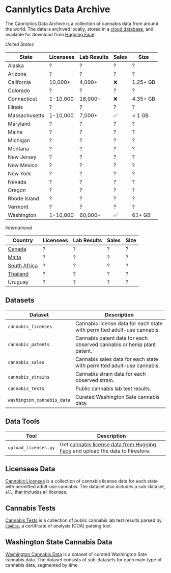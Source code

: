 # Cannlytics Data Archive

The Cannlytics Data Archive is a collection of cannabis data from around the world. The data is archived locally, stored in a [cloud database](https://firebase.google.com/docs/firestore), and available for download from [Hugging Face](https://huggingface.co/datasets/cannlytics).

*United States*

| State | Licensees | Lab Results | Sales | Size |
|-------|-----------|-------------|-------|------|
| Alaska | ? | ? | ? | ? |
| Arizona | ? | ? | ? | ? |
| California | 10,000+ | 4,000+ | ❌ | 1.25+ GB |
| Colorado | ? | ? | ? | ? |
| Connecticut | 1-10,000 | 16,000+ | ❌ | 4.35+ GB |
| Illinois | ? | ? | ? | ? |
| Massachusetts | 1-10,000 | 7,000+ | ✅ | < 1 GB |
| Maryland | ? | ? | ? | ? |
| Maine | ? | ? | ? | ? |
| Michigan | ? | ? | ? | ? |
| Montana | ? | ? | ? | ? |
| New Jersey | ? | ? | ? | ? |
| New Mexico | ? | ? | ? | ? |
| New York | ? | ? | ? | ? |
| Nevada | ? | ? | ? | ? |
| Oregon | ? | ? | ? | ? |
| Rhode Island | ? | ? | ? | ? |
| Vermont | ? | ? | ? | ? |
| Washington | 1-10,000 | 60,000+ | ✅ | 61+ GB |

*International*

| Country | Licensees | Lab Results | Sales | Size |
|-------|-----------|-------------|-------|------|
| [Canada](https://www.canada.ca/en/health-canada/services/drugs-medication/cannabis/industry-licensees-applicants/licensed-cultivators-processors-sellers.html) | ? | ? | ? | ? |
| [Malta](https://medicinesauthority.gov.mt/cannabisformedicinalandresearchpurposes?l=1) | ? | ? | ? | ? |
| [South Africa](https://www.sahpra.org.za/approved-licences/) | ? | ? | ? | ? |
| [Thailand](https://plookganja.fda.moph.go.th/) | ? | ? | ? | ? |
| Uruguay | ? | ? | ? | ? |


<!-- ```bash
├── D:\\data
  ├── california
  │   └── lab_results
  ├── connecticut
  │   └── lab_results
  ├── massachusetts
  │   └── lab_results
  └── washington
      └── lab_results
  
``` -->

## Datasets

| Dataset | Description |
|-----------|-------------|
| `cannabis_licenses` | Cannabis license data for each state with permitted adult-use cannabis. |
| `cannabis_patents` | Cannabis patent data for each observed cannabis or hemp plant patent. |
| `cannabis_sales` | Cannabis sales data for each state with permitted adult-use cannabis. |
| `cannabis_strains` | Cannabis strain data for each observed strain. |
| `cannabis_tests` | Public cannabis lab test results. |
| `washington_cannabis_data` | Curated Washington Sate cannabis data. |

## Data Tools

| Tool | Description |
|------|-------------|
| `upload_licenses.py` | Get [cannabis license data from Hugging Face](https://huggingface.co/datasets/cannlytics/cannabis_licenses) and upload the data to Firestore. |
<!-- TODO:
  upload_results.py
  upload_washington.py
-->


## Licensees Data

[Cannabis Licenses](./cannabis_licenses/README.md) is a collection of cannabis license data for each state with permitted adult-use cannabis. The dataset also includes a sub-dataset, `all`, that includes all licenses.

## Cannabis Tests

[Cannabis Tests](./cannabis_tests/README.md) is a collection of public cannabis lab test results parsed by [`CoADoc`](https://github.com/cannlytics/cannlytics/tree/main/cannlytics/data/coas), a certificate of analysis (COA) parsing tool.


## Washington State Cannabis Data

[Washington Cannabis Data](./washington_cannabis_data/README.md) is a dataset of curated Washington Sate cannabis data. The dataset consists of sub-datasets for each main type of cannabis data, segmented by time.
